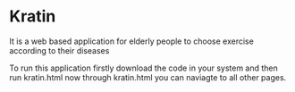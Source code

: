 # Kratin
It is a web based application for elderly people to choose exercise according to their diseases

To run this application firstly download the code in your system and then run kratin.html
now through kratin.html you can naviagte to all other pages.
